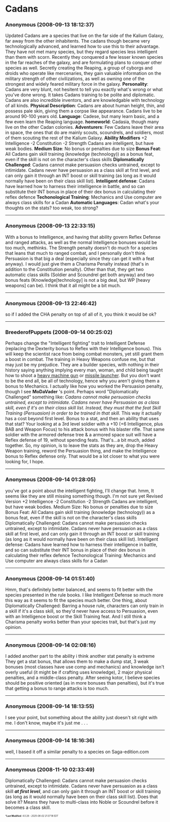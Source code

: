 # Cadans

### **Anonymous** (2008-09-13 18:12:37)

Updated
Cadans are a species that live on the far side of the Kalium Galaxy, far away from the other inhabitents. The cadans though became very technologically advanced, and learned how to use this to their advantage. They have not met many species, but they regard species less intelligent than them with scorn. Recently they conquered a few lesser known species in the far reaches of the galaxy, and are formulating plans to conquer other species as well. Secretly creating the Reaping, a group of cyborgs and droids who operate like mercenaries, they gain valuable information on the military strength of other civilizations, as well as owning one of the strongest and widely feared military force in the galaxy.
**Personality**: Cadans are very blunt, not hesitent to tell you exactly what's wrong or what you've done wrong. It takes Cadans training to be polite and diplomatic. Cadans are also incredible inventors, and are knowledgable with technology of all kinds.
**Physical Description**: Cadans are about human height, thin, and possess pale skin, giving them a corpse like appearance. Cadans live to be around 90-100 years old.
**Language**: Cadese, but many learn basic, and a few even learn the Reaping language.
**homeworld**: Cadasia, though many live on the other Cadan colonies.
**Adventurers**: Few Cadans leave their area in space, the ones that do are mainly scouts, scoundrels, and soldiers, most of them scouting the rest of the Kalium Galaxy.
**Ability Modifiers** +2 Intelligence -2 Constitution -2 Strength
Cadans are intelligent, but have weak bodies.
**Medium Size**: No bonus or penalties due to size
**Bonus Feat**: All Cadans gain skill training (knowledge (technology)) as a bonus feat, even if the skill is not on the character's class skills
**Diplomatically Challenged**: Cadans cannot make persuasion checks untrained, except to intimidate. Cadans never have persuasion as a class skill at first level, and can only gain it through an INT boost or skill training (as long as it would normally have been on their class skill list).
**Intelligent defense**: Cadans have learned how to harness their intelligence in battle, and so can substitute their INT bonus in place of their dex bonus in calculating their reflex defence
**Techonological Training**: Mechanics and Use computer are always class skills for a Cadan
**Automatic Languages**: Cadan
what's your thoughts on the stats? too weak, too strong?

---

### **Anonymous** (2008-09-13 22:33:15)

With a bonus to Intelligence, and having that ability govern Reflex Defense and ranged attacks, as well as the normal Intelligence bonuses would be too much, methinks.
The Strength penalty doesn't do much for a species that leans that much to ranged combat, and I personally don't think Persuasion is that big a deal (especially since they can get it with a feat anyway). I would just give them a Charisma Penalty instead (that's in addition to the Constitiution penalty).
Other than that, they get two automatic class skills (Soldier and Scoundrel get both anyway) and two bonus feats (Knowledge[technology] is not a big deal, but WP [heavy weapons] can be). I think that it all might be a bit much.

---

### **Anonymous** (2008-09-13 22:46:42)

so if I added the CHA penalty on top of all of it, you think it would be ok?

---

### **BreederofPuppets** (2008-09-14 00:25:02)

Perhaps change the "Intelligent fighting" trait to Intelligent Defense (replacing the Dexterity bonus to Reflex with their Intelligence bonus). This will keep the scientist race from being combat monsters, yet still grant them a boost in combat.
The training in Heavy Weapons confuse me, but that may just be my prejudice. They are a builder species, with nothing in their history saying anything implying every man, woman, and child being taught how to shoot a [heavy machine gun](http://upload.wikimedia.org/wikipedia/commons/thumb/2/2d/Twin_M2HB_machine_gun.jpg/140px-Twin_M2HB_machine_gun.jpg "http://upload.wikimedia.org/wikipedia/commons/thumb/2/2d/Twin_M2HB_machine_gun.jpg/140px-Twin_M2HB_machine_gun.jpg") or [missile launcher](http://upload.wikimedia.org/wikipedia/en/thumb/1/1d/Redeye_Surface_to_Air_Missile_01.jpg/300px-Redeye_Surface_to_Air_Missile_01.jpg "http://upload.wikimedia.org/wikipedia/en/thumb/1/1d/Redeye_Surface_to_Air_Missile_01.jpg/300px-Redeye_Surface_to_Air_Missile_01.jpg").
But you don't want to be the end all, be all of technology, hence why you aren't giving them a bonus to Mechanics. I actually like how you worked the Persuasion penalty, though I see **MoDaVader** 's point. Perhaps word "Diplomatically Challenged" something like: *Cadans cannot make persuasion checks untrained, except to intimidate. Cadans never have Persuasion as a class skill, even if it's on their class skill list. Instead, they must that the feat Skill Training (Persuasion) in order to be trained in that skill.* This way it actually has a cost beyond first level.
Bonus to a stat, and then an ability that uses that stat? Your looking at a 3rd level soldier with a +10 (+6 Intelligence, plus BAB and Weapon Focus) to his attack bonus with his blaster rifle. That same soldier with the armored defense tree & a armored space suit will have a Reflex defense of 19, without spending feats. That's...a bit much, added together.
So, my opinion, is to leave the stats as they are, drop the Heavy Weapon training, reword the Persuasion thing, and make the Intelligence bonus to Reflex defense only. That would be a lot closer to what you were looking for, I hope.

---

### **Anonymous** (2008-09-14 01:28:05)

you've got a point about the intelligent fighting, I'll change that. hmm, It seems like they are still missing something though. I'm not sure yet
Revised Version
+2 Intelligence -2 Constitution -2 Strength
Cadans are intelligent, but have weak bodies.
Medium Size: No bonus or penalties due to size
Bonus Feat: All Cadans gain skill training (knowledge (technology)) as a bonus feat, even if the skill is not on the character's class skills
Diplomatically Challenged: Cadans cannot make persuasion checks untrained, except to intimidate. Cadans never have persuasion as a class skill at first level, and can only gain it through an INT boost or skill training (as long as it would normally have been on their class skill list).
Intelligent defense: Cadans have learned how to harness their intelligence in battle, and so can substitute their INT bonus in place of their dex bonus in calculating their reflex defence
Techonological Training: Mechanics and Use computer are always class skills for a Cadan

---

### **Anonymous** (2008-09-14 01:51:40)

Hmm, that's definitely better balanced, and seems to fit better with the species presented in the rule books. I like Intelligent Defense so much more this way as it seems to fit the species much better.
One thing, about Diplomatically Challenged: Barring a house rule, characters can only train in a skill if it's a class skill, so they'd never have access to Persuasion, even with an Intelligence boost or the Skill Training feat.
And I still think a Charisma penalty works better than your species trait, but that's just my opinion.

---

### **Anonymous** (2008-09-14 02:08:16)

I added another part to the ability
i think another stat penalty is extreme
They get a stat bonus, that allows them to make a dump stat, 3 weak bonuses (most classes have use comp and mechanics) and knowledge isn't overly useful (it might be if crafting uses knowledge), 2 major physical penalties, and a middle-class penalty.
After seeing kotor, I believe species should be positive oriented (as in more bonuses than penalties), but it's true that getting a bonus to range attacks is too much.

---

### **Anonymous** (2008-09-14 18:13:55)

I see your point, but something about the ability just doesn't sit right with me. I don't know, maybe it's just me . . .

---

### **Anonymous** (2008-09-14 18:16:36)

well, I based it off a similar penalty to a species on Saga-edition.com

---

### **Anonymous** (2008-11-10 02:33:49)

Diplomatically Challenged: Cadans cannot make persuasion checks untrained, except to intimidate. Cadans never have persuasion as a class skill *<strong>at first level</strong>*, and can only gain it through an INT boost or skill training (as long as it would normally have been on their class skill list).
Does that solve it?
Means they have to multi-class into Noble or Scoundrel before it becomes a class skill.



<span style="font-size: 0.5em;">***Last Modified**: 4.0.28 - *2025-06-02 21:37:18 EDT*</span>
